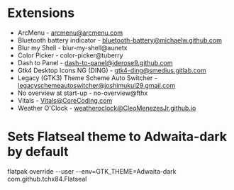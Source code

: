 # Extensions

- ArcMenu - arcmenu@arcmenu.com
- Bluetooth battery indicator - bluetooth-battery@michaelw.github.com
- Blur my Shell - blur-my-shell@aunetx
- Color Picker - color-picker@tuberry
- Dash to Panel - dash-to-panel@jderose9.github.com
- Gtk4 Desktop Icons NG (DING) - gtk4-ding@smedius.gitlab.com
- Legacy (GTK3) Theme Scheme Auto Switcher - legacyschemeautoswitcher@joshimukul29.gmail.com
- No overview at start-up - no-overview@fthx
- Vitals - Vitals@CoreCoding.com
- Weather O'Clock - weatheroclock@CleoMenezesJr.github.io

# Sets Flatseal theme to Adwaita-dark by default

flatpak override --user --env=GTK_THEME=Adwaita-dark com.github.tchx84.Flatseal
